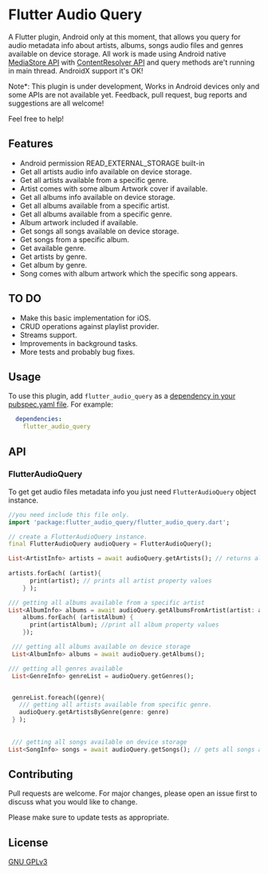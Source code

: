 # Flutter Audio Query

A Flutter plugin, Android only at this moment, that allows you query for audio metadata info about artists, 
albums, songs audio files and genres available on device storage. All work is made using Android native
[MediaStore API](https://developer.android.com/reference/android/provider/MediaStore) with 
[ContentResolver API](https://developer.android.com/reference/android/content/ContentResolver) and query methods
are't running in main thread. AndroidX support it's OK!

Note*: This plugin is under development, Works in Android devices only and some APIs are not available yet.
Feedback, pull request, bug reports and suggestions are all welcome!

Feel free to help!  

## Features
* Android permission READ_EXTERNAL_STORAGE built-in
* Get all artists audio info available on device storage.
* Get all artists available from a specific genre.
* Artist comes with some album Artwork cover if available.
* Get all albums info available on device storage.
* Get all albums available from a specific artist.
* Get all albums available from a specific genre.
* Album artwork included if available.
* Get songs all songs available on device storage.
* Get songs from a specific album.
* Get available genre.
* Get artists by genre.
* Get album by genre.
* Song comes with album artwork which the specific song appears.

## TO DO

* Make this basic implementation for iOS.
* CRUD operations against playlist provider.
* Streams support.
* Improvements in background tasks.
* More tests and probably bug fixes.

## Usage
To use this plugin, add `flutter_audio_query` as a [dependency in your pubspec.yaml file](https://flutter.io/platform-plugins/). For example:

```yaml
  dependencies:
    flutter_audio_query
```

## API

### FlutterAudioQuery
To get get audio files metadata info you just need `FlutterAudioQuery` object instance.

```dart
//you need include this file only.
import 'package:flutter_audio_query/flutter_audio_query.dart';

// create a FlutterAudioQuery instance.
final FlutterAudioQuery audioQuery = FlutterAudioQuery();

List<ArtistInfo> artists = await audioQuery.getArtists(); // returns all artists available
 
artists.forEach( (artist){
      print(artist); // prints all artist property values
    } );

/// getting all albums available from a specific artist
List<AlbumInfo> albums = await audioQuery.getAlbumsFromArtist(artist: artist);
    albums.forEach( (artistAlbum) {
      print(artistAlbum); //print all album property values
    });

 /// getting all albums available on device storage
 List<AlbumInfo> albums = await audioQuery.getAlbums(); 

/// getting all genres available
 List<GenreInfo> genreList = audioQuery.getGenres();


 genreList.foreach((genre){
   /// getting all artists available from specific genre.
   audioQuery.getArtistsByGenre(genre: genre)
 } );
 
 
 /// getting all songs available on device storage
List<SongInfo> songs = await audioQuery.getSongs(); // gets all songs available on device storage


```

## Contributing
Pull requests are welcome. For major changes, please open an issue first to discuss what you would like to change.

Please make sure to update tests as appropriate.

## License
[GNU GPLv3](https://choosealicense.com/licenses/gpl-3.0/)
